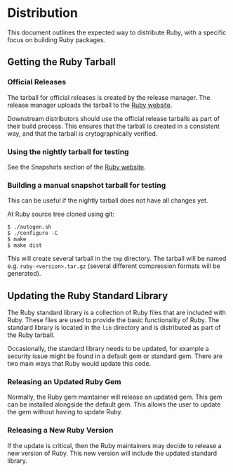 # Distribution

This document outlines the expected way to distribute Ruby, with a specific focus on building Ruby packages.

## Getting the Ruby Tarball

### Official Releases

The tarball for official releases is created by the release manager. The release manager uploads the tarball to the [Ruby website](https://www.ruby-lang.org/en/downloads/).

Downstream distributors should use the official release tarballs as part of their build process. This ensures that the tarball is created in a consistent way, and that the tarball is crytographically verified.

### Using the nightly tarball for testing

See the Snapshots section of the [Ruby website](https://www.ruby-lang.org/en/downloads/).

### Building a manual snapshot tarball for testing

This can be useful if the nightly tarball does not have all changes yet.

At Ruby source tree cloned using git:
```sh-session
$ ./autogen.sh
$ ./configure -C
$ make
$ make dist
```

This will create several tarball in the `tmp` directory. The tarball will be named e.g. `ruby-<version>.tar.gz` (several different compression formats will be generated).

## Updating the Ruby Standard Library

The Ruby standard library is a collection of Ruby files that are included with Ruby. These files are used to provide the basic functionality of Ruby. The standard library is located in the `lib` directory and is distributed as part of the Ruby tarball.

Occasionally, the standard library needs to be updated, for example a security issue might be found in a default gem or standard gem. There are two main ways that Ruby would update this code.

### Releasing an Updated Ruby Gem

Normally, the Ruby gem maintainer will release an updated gem. This gem can be installed alongside the default gem. This allows the user to update the gem without having to update Ruby.

### Releasing a New Ruby Version

If the update is critical, then the Ruby maintainers may decide to release a new version of Ruby. This new version will include the updated standard library.
